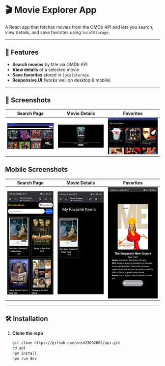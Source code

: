 # 🎬 Movie Explorer App

A React app that fetches movies from the OMDb API and lets you search, view details, and save favorites using `localStorage`.

---

## 🚀 Features

- **Search movies** by title via OMDb API  
- **View details** of a selected movie  
- **Save favorites** stored in `localStorage`  
- **Responsive UI** (works well on desktop & mobile)

---

## 📸 Screenshots

| Search Page | Movie Details | Favorites |
|-------------|----------------|------------|
| ![Search](/src/Screenshots/search.PNG) | ![Details](/src/Screenshots/details.PNG) | ![Favorites](/src/Screenshots/favorites.PNG) |

## Mobile Screenshots
|  Search Page | Movie Details | Favorites |
|-------------|----------------|------------|
| ![Search ](/src/Screenshots/mobile_search.jpg) | ![Details](/src/Screenshots/Mobile_favorites.jpg) | ![Favorites](/src/Screenshots/Mobile_details.jpg) |



---

## 🛠️ Installation

1. **Clone the repo**  
   ```bash
   git clone https://github.com/ansh23092002/api.git
   cd api
   npm install
   npm run dev
   

